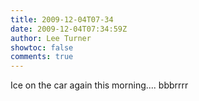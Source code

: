 ```yaml
---
title: 2009-12-04T07-34
date: 2009-12-04T07:34:59Z
author: Lee Turner
showtoc: false
comments: true
---
```


Ice on the car again this morning.... bbbrrrr

